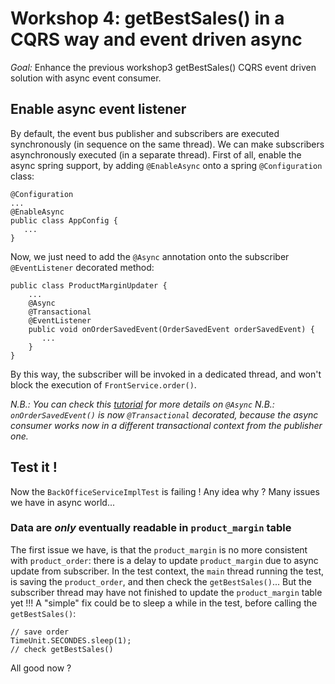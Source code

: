 # Workshop 4: getBestSales() in a CQRS way and event driven async

_Goal:_ 
Enhance the previous workshop3 getBestSales() CQRS event driven solution with async event consumer.

## Enable async event listener 
By default, the event bus publisher and subscribers are executed synchronously (in sequence on the same thread). We can make subscribers asynchronously executed (in a separate thread).
First of all, enable the async spring support, by adding `@EnableAsync` onto a spring `@Configuration` class:
```
@Configuration
...
@EnableAsync
public class AppConfig {
   ...
}
``` 
Now, we just need to add the `@Async` annotation onto the subscriber `@EventListener` decorated method:
```
public class ProductMarginUpdater {
    ...
    @Async
    @Transactional
    @EventListener
    public void onOrderSavedEvent(OrderSavedEvent orderSavedEvent) {
       ...
    }
}
```
By this way, the subscriber will be invoked in a dedicated thread, and won't block the execution of `FrontService.order()`.

*N.B.: You can check this [tutorial](https://www.baeldung.com/spring-events#annotation-driven) for more details on `@Async`*
*N.B.: `onOrderSavedEvent()` is now `@Transactional` decorated, because the async consumer works now in a different transactional context from the publisher one.*


## Test it !

Now the `BackOfficeServiceImplTest` is failing ! Any idea why ? 
Many issues we have in async world...

### Data are *only* eventually readable in `product_margin` table 
The first issue we have, is that the `product_margin` is no more consistent with `product_order`: there is a delay to update `product_margin` due to async update from subscriber.
In the test context, the `main` thread running the test, is saving the `product_order`, and then check the `getBestSales()`... But the subscriber thread may have not finished to update the `product_margin` table yet !!!
A "simple" fix could be to sleep a while in the test, before calling the `getBestSales()`:
```
// save order
TimeUnit.SECONDES.sleep(1);
// check getBestSales()
```
All good now ?